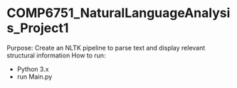 # COMP6751_NaturalLanguageAnalysis_Project1
Purpose: Create an NLTK pipeline to parse text and display relevant structural information
How to run: 
- Python 3.x
- run Main.py
